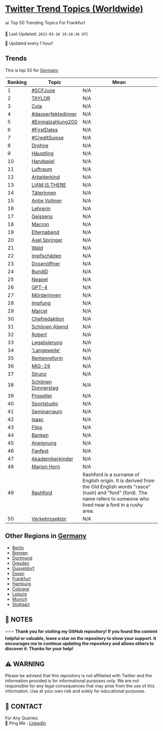 [Twitter Trend Topics (Worldwide)](https://github.com/ErcinDedeoglu/Twitter-Trend-Topics)
==========


📊 Top 50 Trending Topics For Frankfurt

📆 Last Updated: `2023-03-16 19:16:36 UTC`

🔧 Updated every 1 hour!


## Trends

This is top 50 for [Germany](</Germany>)

| Ranking | Topic | Mean |
| ------- | ------------ | ------------ |
| 1 | [#SCFJuve](http://twitter.com/search?q=%23SCFJuve) | N/A |
| 2 | [TAYLOR](http://twitter.com/search?q=TAYLOR) | N/A |
| 3 | [Cola](http://twitter.com/search?q=Cola) | N/A |
| 4 | [#dasperfektedinner](http://twitter.com/search?q=%23dasperfektedinner) | N/A |
| 5 | [#Einmalzahlung200](http://twitter.com/search?q=%23Einmalzahlung200) | N/A |
| 6 | [#FirstDates](http://twitter.com/search?q=%23FirstDates) | N/A |
| 7 | [#CreditSuisse](http://twitter.com/search?q=%23CreditSuisse) | N/A |
| 8 | [Drohne](http://twitter.com/search?q=Drohne) | N/A |
| 9 | [Häuptling](http://twitter.com/search?q=H%c3%a4uptling) | N/A |
| 10 | [Handspiel](http://twitter.com/search?q=Handspiel) | N/A |
| 11 | [Luftraum](http://twitter.com/search?q=Luftraum) | N/A |
| 12 | [Arbeiterkind](http://twitter.com/search?q=Arbeiterkind) | N/A |
| 13 | [LIAM IS THERE](http://twitter.com/search?q=LIAM+IS+THERE) | N/A |
| 14 | [Täterinnen](http://twitter.com/search?q=T%c3%a4terinnen) | N/A |
| 15 | [Antje Vollmer](http://twitter.com/search?q=Antje+Vollmer) | N/A |
| 16 | [Lehrerin](http://twitter.com/search?q=Lehrerin) | N/A |
| 17 | [Geissens](http://twitter.com/search?q=Geissens) | N/A |
| 18 | [Macron](http://twitter.com/search?q=Macron) | N/A |
| 19 | [Elternabend](http://twitter.com/search?q=Elternabend) | N/A |
| 20 | [Axel Springer](http://twitter.com/search?q=Axel+Springer) | N/A |
| 21 | [Wald](http://twitter.com/search?q=Wald) | N/A |
| 22 | [Impfschäden](http://twitter.com/search?q=Impfsch%c3%a4den) | N/A |
| 23 | [Dosenöffner](http://twitter.com/search?q=Dosen%c3%b6ffner) | N/A |
| 24 | [BundID](http://twitter.com/search?q=BundID) | N/A |
| 25 | [Neapel](http://twitter.com/search?q=Neapel) | N/A |
| 26 | [GPT-4](http://twitter.com/search?q=GPT-4) | N/A |
| 27 | [Mörderinnen](http://twitter.com/search?q=M%c3%b6rderinnen) | N/A |
| 28 | [Impfung](http://twitter.com/search?q=Impfung) | N/A |
| 29 | [Marcel](http://twitter.com/search?q=Marcel) | N/A |
| 30 | [Chefredaktion](http://twitter.com/search?q=Chefredaktion) | N/A |
| 31 | [Schönen Abend](http://twitter.com/search?q=Sch%c3%b6nen+Abend) | N/A |
| 32 | [Robert](http://twitter.com/search?q=Robert) | N/A |
| 33 | [Legalisierung](http://twitter.com/search?q=Legalisierung) | N/A |
| 34 | ['Langeweile'](http://twitter.com/search?q=%27Langeweile%27) | N/A |
| 35 | [Rentenreform](http://twitter.com/search?q=Rentenreform) | N/A |
| 36 | [MiG-29](http://twitter.com/search?q=MiG-29) | N/A |
| 37 | [Strunz](http://twitter.com/search?q=Strunz) | N/A |
| 38 | [Schönen Donnerstag](http://twitter.com/search?q=Sch%c3%b6nen+Donnerstag) | N/A |
| 39 | [Propeller](http://twitter.com/search?q=Propeller) | N/A |
| 40 | [Sportstudio](http://twitter.com/search?q=Sportstudio) | N/A |
| 41 | [Seminarraum](http://twitter.com/search?q=Seminarraum) | N/A |
| 42 | [Isaac](http://twitter.com/search?q=Isaac) | N/A |
| 43 | [Flips](http://twitter.com/search?q=Flips) | N/A |
| 44 | [Banken](http://twitter.com/search?q=Banken) | N/A |
| 45 | [Aneignung](http://twitter.com/search?q=Aneignung) | N/A |
| 46 | [Fanfest](http://twitter.com/search?q=Fanfest) | N/A |
| 47 | [Akademikerkinder](http://twitter.com/search?q=Akademikerkinder) | N/A |
| 48 | [Marion Horn](http://twitter.com/search?q=Marion+Horn) | N/A |
| 49 | [Rashford](http://twitter.com/search?q=Rashford) | Rashford is a surname of English origin. It is derived from the Old English words "rasce" (rush) and "ford" (ford). The name refers to someone who lived near a ford in a rushy area. |
| 50 | [Verkehrssektor](http://twitter.com/search?q=Verkehrssektor) | N/A |



## Other Regions in [Germany](</Germany>)

* [Berlin](</Germany/Berlin.md>)
* [Bremen](</Germany/Bremen.md>)
* [Dortmund](</Germany/Dortmund.md>)
* [Dresden](</Germany/Dresden.md>)
* [Dusseldorf](</Germany/Dusseldorf.md>)
* [Essen](</Germany/Essen.md>)
* [Frankfurt](</Germany/Frankfurt.md>)
* [Hamburg](</Germany/Hamburg.md>)
* [Cologne](</Germany/Cologne.md>)
* [Leipzig](</Germany/Leipzig.md>)
* [Munich](</Germany/Munich.md>)
* [Stuttgart](</Germany/Stuttgart.md>)



## 📝 NOTES

⭐⭐⭐ **Thank you for visiting my GitHub repository! If you found the content helpful or valuable, leave a star on the repository to show your support. It encourages me to continue updating the repository and allows others to discover it. Thanks for your help!**


## ⚠️ WARNING

Please be advised that this repository is not affiliated with Twitter and the information provided is for informational purposes only. We are not responsible for any legal consequences that may arise from the use of this information. Use at your own risk and solely for educational purposes.


## 📨 CONTACT

 For Any Queries:  
            🏓 Ping Me : [LinkedIn](https://www.linkedin.com/in/ercindedeoglu/)
